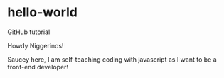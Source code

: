 # hello-world
GitHub tutorial

Howdy Niggerinos!

Saucey here, I am self-teaching coding with javascript as I want to be a front-end developer!
